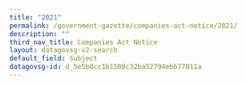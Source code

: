 ```yaml
---
title: "2021"
permalink: /government-gazette/companies-act-notice/2021/
description: ""
third_nav_title: Companies Act Notice
layout: datagovsg-v2-search
default_field: Subject
datagovsg-id: d_5e5b8cc1b1508c32ba52794ebb77011a
---
```

